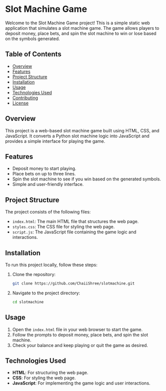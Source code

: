 # Slot Machine Game

Welcome to the Slot Machine Game project! This is a simple static web application that simulates a slot machine game. The game allows players to deposit money, place bets, and spin the slot machine to win or lose based on the symbols generated.

## Table of Contents

- [Overview](#overview)
- [Features](#features)
- [Project Structure](#project-structure)
- [Installation](#installation)
- [Usage](#usage)
- [Technologies Used](#technologies-used)
- [Contributing](#contributing)
- [License](#license)

## Overview

This project is a web-based slot machine game built using HTML, CSS, and JavaScript. It converts a Python slot machine logic into JavaScript and provides a simple interface for playing the game.

## Features

- Deposit money to start playing.
- Place bets on up to three lines.
- Spin the slot machine to see if you win based on the generated symbols.
- Simple and user-friendly interface.

## Project Structure

The project consists of the following files:

- `index.html`: The main HTML file that structures the web page.
- `styles.css`: The CSS file for styling the web page.
- `script.js`: The JavaScript file containing the game logic and interactions.

## Installation

To run this project locally, follow these steps:

1. Clone the repository:
    ```sh
    git clone https://github.com/ChaiiShree/slotmachine.git
    ```
2. Navigate to the project directory:
    ```sh
    cd slotmachine
    ```

## Usage

1. Open the `index.html` file in your web browser to start the game.
2. Follow the prompts to deposit money, place bets, and spin the slot machine.
3. Check your balance and keep playing or quit the game as desired.

## Technologies Used

- **HTML**: For structuring the web page.
- **CSS**: For styling the web page.
- **JavaScript**: For implementing the game logic and user interactions.
